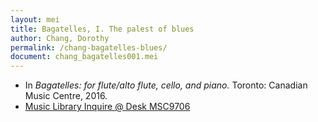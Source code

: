 ```yaml
---
layout: mei
title: Bagatelles, I. The palest of blues
author: Chang, Dorothy
permalink: /chang-bagatelles-blues/
document: chang_bagatelles001.mei
---
```


- In *Bagatelles: for flute/alto flute, cello, and piano.* Toronto: Canadian Music Centre, 2016.
- <a href="https://tufts.primo.exlibrisgroup.com/permalink/01TUN_INST/1kc9gia/alma991018728035703851" target="_blank">Music Library Inquire @ Desk MSC9706</a>
